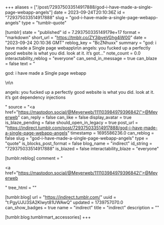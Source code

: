 +++
aliases = ["/post/729375033514917888/god-i-have-made-a-single-page-webapp-angels"]
date = 2023-09-24T20:10:36Z
id = "729375033514917888"
slug = "god-i-have-made-a-single-page-webapp-angels"
type = "tumblr-quote"

[tumblr]
state = "published"
id = 7.293750335149179e+17
format = "markdown"
short_url = "https://tmblr.co/ZY3jbyeVGhg4iW00"
date = "2023-09-24 20:10:36 GMT"
reblog_key = "BcZNhuxx"
summary = "god: i have made a Single page webapp\n\n angels: you fucked up a perfectly good website is what you did.  look at it.  it’s got..."
note_count = 0.0
interactability_reblog = "everyone"
can_send_in_message = true
can_blaze = false
text = "<p>god: i have made a Single page webapp</p>\n\n<p>angels: you fucked up a perfectly good website is what you did.  look at it.  it’s got dependency injections</p>"
source = "<a href=\"https://mastodon.social/@Meyerweb/111103984979396842\">@Meyerweb</a>"
can_reply = false
can_like = false
display_avatar = true
is_blaze_pending = false
should_open_in_legacy = true
post_url = "https://indirect.tumblr.com/post/729375033514917888/god-i-have-made-a-single-page-webapp-angels"
timestamp = 1695586236.0
can_reblog = false
slug = "god-i-have-made-a-single-page-webapp-angels"
type = "quote"
is_blocks_post_format = false
blog_name = "indirect"
id_string = "729375033514917888"
is_blazed = false
interactability_blaze = "everyone"

[tumblr.reblog]
comment = "<p><a href=\"https://mastodon.social/@Meyerweb/111103984979396842\">@Meyerweb</a></p>"
tree_html = ""

[tumblr.blog]
url = "https://indirect.tumblr.com/"
uuid = "t:PgyUJU3SA2Klwyt81UWAwQ"
updated = 1739757070.0
can_show_badges = true
name = "indirect"
title = "indirect"
description = ""

[tumblr.blog.tumblrmart_accessories]
+++
